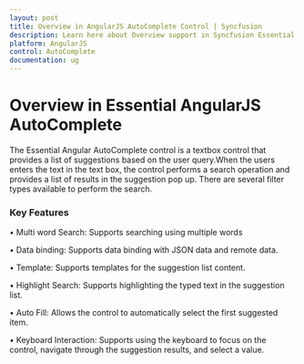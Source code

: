```yaml
---
layout: post
title: Overview in AngularJS AutoComplete Control | Syncfusion
description: Learn here about Overview support in Syncfusion Essential AngularJS Autocomplete Control, its elements, and more.
platform: AngularJS
control: AutoComplete
documentation: ug
---
```


# Overview in Essential AngularJS AutoComplete 

The Essential Angular AutoComplete control is a textbox control that provides a list of suggestions based on the user query.When the users enters the text in the text box, the control performs a search operation and provides a list of results in the suggestion pop up. There are several filter types available to perform the search.

### Key Features

•	Multi word Search: Supports searching using multiple words

•	Data binding: Supports data binding with JSON data and remote data.

•	Template: Supports templates for the suggestion list content.

•	Highlight Search: Supports highlighting the typed text in the suggestion list.

•	Auto Fill: Allows the control to automatically select the first suggested item.

•	Keyboard Interaction: Supports using the keyboard to focus on the control, navigate through the suggestion results, and select a value.
